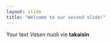 ```yaml
---
layout: slide
title: "Welcome to our second slide!"
---
```

Your text
_Vasen_ nuoli vie **takaisin**
